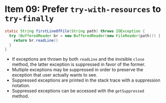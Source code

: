 # Item 09: Prefer `try-with-resources` to `try-finally`

```java
static String firstLineOfFile(String path) throws IOException {
  try (BufferedReader br = new BufferedReader(new FileReader(path))) {
    return br.readLine()
  }
}
```

- If exceptions are thrown by both `readLine` and the invisible `close` method, the latter exception is suppressed in favor of the former.
- Multiple exceptions may be suppressed in order to preserve the exception that user actually wants to see.
- Suppressed exceptions are printed in the stack trace with a suppression notation.
- Suppressed exceptions can be accessed with the `getSuppressed` method.
